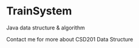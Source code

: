 # TrainSystem
Java data structure &amp; algorithm

Contact me for more about CSD201 Data Structure 

 
